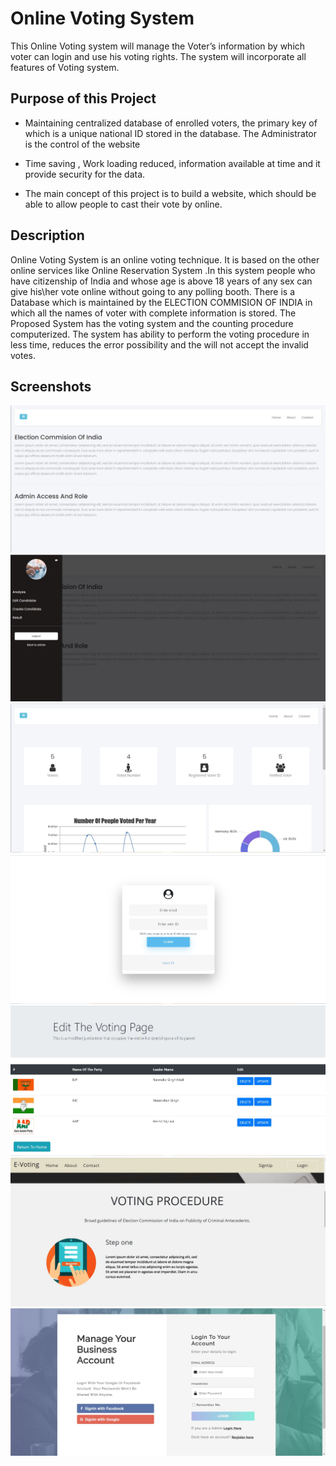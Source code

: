 # Online Voting System
This Online Voting system will manage the Voter’s information by which voter can login and use his voting rights. The system will incorporate all features of  Voting system.  

## Purpose of this Project
* Maintaining centralized database of enrolled voters, the primary key of which is a unique national ID stored in the database. The Administrator is the control of the website 

* Time saving , Work loading reduced, information available at time and it provide security for the data.

* The main concept of this project is to build a website, which should be able to allow people to cast their vote by online.
 

## Description

Online Voting System is an online voting technique. It is based on the other online services like Online Reservation System .In this system people who have citizenship of India and whose age is above 18 years of any sex can give his\her vote online without going to any polling booth. There is a Database which is maintained by the ELECTION COMMISION OF INDIA in which all the names of voter with complete information is stored. The Proposed System has the voting system and the counting procedure computerized. The system has ability to perform the voting procedure in less time, reduces the error possibility and the will not accept the invalid votes.

## Screenshots
![Admin Page](https://github.com/akash151101/Online-Voting-System/blob/master/Images/Admin%20Page.JPG)
![Admin Page1](https://github.com/akash151101/Online-Voting-System/blob/master/Images/Admin%20Page1.JPG)
![Analysis Page](https://github.com/akash151101/Online-Voting-System/blob/master/Images/Analysis%20Page.JPG)
![Authentication Page](https://github.com/akash151101/Online-Voting-System/blob/master/Images/Authentication%20Page.JPG)
![Edit Candidate Page](https://github.com/akash151101/Online-Voting-System/blob/master/Images/Edit%20Candidate%20Page.JPG)
![Home Page](https://github.com/akash151101/Online-Voting-System/blob/master/Images/Home%20Page.JPG)
![Login Page](https://github.com/akash151101/Online-Voting-System/blob/master/Images/Login%20Page.JPG)
